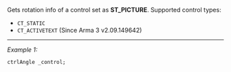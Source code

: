 Gets rotation info of a control set as **ST_PICTURE**. Supported control types:
* `CT_STATIC`
* `CT_ACTIVETEXT` (Since Arma 3 v2.09.149642)


---
*Example 1:*
```sqf
ctrlAngle _control;
```